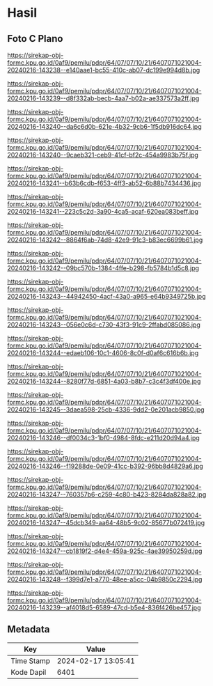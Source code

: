 # Hasil

## Foto C Plano

https://sirekap-obj-formc.kpu.go.id/0af9/pemilu/pdpr/64/07/07/10/21/6407071021004-20240216-143238--e140aae1-bc55-410c-ab07-dc199e994d8b.jpg

https://sirekap-obj-formc.kpu.go.id/0af9/pemilu/pdpr/64/07/07/10/21/6407071021004-20240216-143239--d8f332ab-becb-4aa7-b02a-ae337573a2ff.jpg

https://sirekap-obj-formc.kpu.go.id/0af9/pemilu/pdpr/64/07/07/10/21/6407071021004-20240216-143240--da6c6d0b-621e-4b32-9cb6-1f5db916dc64.jpg

https://sirekap-obj-formc.kpu.go.id/0af9/pemilu/pdpr/64/07/07/10/21/6407071021004-20240216-143240--9caeb321-ceb9-41cf-bf2c-454a9983b75f.jpg

https://sirekap-obj-formc.kpu.go.id/0af9/pemilu/pdpr/64/07/07/10/21/6407071021004-20240216-143241--b63b6cdb-f653-4ff3-ab52-6b88b7434436.jpg

https://sirekap-obj-formc.kpu.go.id/0af9/pemilu/pdpr/64/07/07/10/21/6407071021004-20240216-143241--223c5c2d-3a90-4ca5-acaf-620ea083beff.jpg

https://sirekap-obj-formc.kpu.go.id/0af9/pemilu/pdpr/64/07/07/10/21/6407071021004-20240216-143242--8864f6ab-74d8-42e9-91c3-b83ec6699b61.jpg

https://sirekap-obj-formc.kpu.go.id/0af9/pemilu/pdpr/64/07/07/10/21/6407071021004-20240216-143242--09bc570b-1384-4ffe-b298-fb5784b1d5c8.jpg

https://sirekap-obj-formc.kpu.go.id/0af9/pemilu/pdpr/64/07/07/10/21/6407071021004-20240216-143243--44942450-4acf-43a0-a965-e64b9349725b.jpg

https://sirekap-obj-formc.kpu.go.id/0af9/pemilu/pdpr/64/07/07/10/21/6407071021004-20240216-143243--056e0c6d-c730-43f3-91c9-2ffabd085086.jpg

https://sirekap-obj-formc.kpu.go.id/0af9/pemilu/pdpr/64/07/07/10/21/6407071021004-20240216-143244--edaeb106-10c1-4606-8c0f-d0af6c616b6b.jpg

https://sirekap-obj-formc.kpu.go.id/0af9/pemilu/pdpr/64/07/07/10/21/6407071021004-20240216-143244--8280f77d-6851-4a03-b8b7-c3c4f3df400e.jpg

https://sirekap-obj-formc.kpu.go.id/0af9/pemilu/pdpr/64/07/07/10/21/6407071021004-20240216-143245--3daea598-25cb-4336-9dd2-0e201acb9850.jpg

https://sirekap-obj-formc.kpu.go.id/0af9/pemilu/pdpr/64/07/07/10/21/6407071021004-20240216-143246--df0034c3-1bf0-4984-8fdc-e211d20d94a4.jpg

https://sirekap-obj-formc.kpu.go.id/0af9/pemilu/pdpr/64/07/07/10/21/6407071021004-20240216-143246--f19288de-0e09-41cc-b392-96bb8d4829a6.jpg

https://sirekap-obj-formc.kpu.go.id/0af9/pemilu/pdpr/64/07/07/10/21/6407071021004-20240216-143247--760357b6-c259-4c80-b423-8284da828a82.jpg

https://sirekap-obj-formc.kpu.go.id/0af9/pemilu/pdpr/64/07/07/10/21/6407071021004-20240216-143247--45dcb349-aa64-48b5-9c02-85677b072419.jpg

https://sirekap-obj-formc.kpu.go.id/0af9/pemilu/pdpr/64/07/07/10/21/6407071021004-20240216-143247--cb1819f2-d4e4-459a-925c-4ae39950259d.jpg

https://sirekap-obj-formc.kpu.go.id/0af9/pemilu/pdpr/64/07/07/10/21/6407071021004-20240216-143248--f399d7e1-a770-48ee-a5cc-04b9850c2294.jpg

https://sirekap-obj-formc.kpu.go.id/0af9/pemilu/pdpr/64/07/07/10/21/6407071021004-20240216-143239--af4018d5-6589-47cd-b5e4-836f426be457.jpg


## Metadata

| Key        | Value               |
| ---------- | ------------------- |
| Time Stamp | 2024-02-17 13:05:41 |
| Kode Dapil | 6401                |



